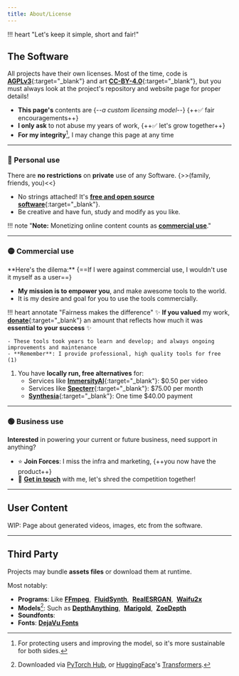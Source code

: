 ```yaml
---
title: About/License
---
```


!!! heart "Let's keep it simple, short and fair!"

## The Software

All projects have their own licenses. Most of the time, code is [**AGPLv3**](https://www.tldrlegal.com/license/gnu-affero-general-public-license-v3-agpl-3-0){:target="_blank"} and art [**CC-BY-4.0**](https://creativecommons.org/licenses/by/4.0/){:target="_blank"}, but you must always look at the project's repository and website page for proper details!

- **This page's** contents are {--_a custom licensing model_--} {++✅ fair encouragements++}
- **I only ask** to not abuse my years of work, {++✅ let's grow together++}
- **For my integrity**[^integrity], I may change this page at any time

[^integrity]: For protecting users and improving the model, so it's more sustainable for both sides.

<hr>

### 🔴 Personal use
There are **no restrictions** on **private** use of any Software. {>>(family, friends, you)<<}

- No strings attached! It's [**free and open source software**](https://en.wikipedia.org/wiki/Free_and_open-source_software){:target="_blank"}.
- Be creative and have fun, study and modify as you like.

!!! note "**Note:** Monetizing online content counts as [**commercial use**](#commercial-use)."

<hr>

### 🟡 Commercial use
<div class="annotate" markdown>
**Here's the dilema:** {==If I were against commercial use, I wouldn't use it myself as a user==}

- **My mission is to empower you**, and make awesome tools to the world.
- It is my desire and goal for you to use the tools commercially.

!!! heart annotate "Fairness makes the difference"
    ✨ **If you valued** my work, [**donate**](site:about/sponsors){:target="_blank"} an amount that reflects how much it was **essential to your success** ✨

    - These tools took years to learn and develop; and always ongoing improvements and maintenance
    - **Remember**: I provide professional, high quality tools for free (1)

1.  You have **locally run, free alternatives** for:
    - Services like [**ImmersityAI**](https://www.immersity.ai/){:target="_blank"}: $0.50 per video
    - Services like [**Specterr**](https://specterr.com/pricing/){:target="_blank"}: $75.00 per month
    - [**Synthesia**](https://synthesiagame.com/){:target="_blank"}: One time $40.00 payment

<hr>

### 🟢 Business use
**Interested** in powering your current or future business, need support in anything?

- ⭐️ **Join Forces**: I miss the infra and marketing, {++you now have the product++}
- 🚀 [**Get in touch**](site:about/contact) with me, let's shred the competition together!

<hr>

## User Content

WIP: Page about generated videos, images, etc from the software.

<hr>

## Third Party

Projects may bundle **assets files** or download them at runtime.

Most notably:

- **Programs**: Like [**FFmpeg**](https://ffmpeg.org/), &nbsp;[**FluidSynth**](https://www.fluidsynth.org/), &nbsp;[**RealESRGAN**](https://github.com/xinntao/Real-ESRGAN-ncnn-vulkan), &nbsp;[**Waifu2x**](https://github.com/nihui/waifu2x-ncnn-vulkan)
- **Models**[^1]: Such as [**DepthAnything**](https://depth-anything.github.io/), &nbsp;[**Marigold**](https://marigoldmonodepth.github.io/), &nbsp;[**ZoeDepth**](https://github.com/isl-org/ZoeDepth)
- **Soundfonts**:
- **Fonts**: [**DejaVu Fonts**](https://dejavu-fonts.github.io/)

[^1]: Downloaded via [PyTorch Hub](https://pytorch.org/hub/), or [HuggingFace](https://huggingface.co/)'s [Transformers](https://huggingface.co/docs/transformers/index).
